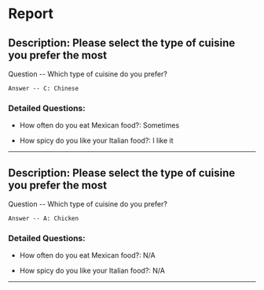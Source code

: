 
# Report


## Description: Please select the type of cuisine you prefer the most

Question -- Which type of cuisine do you prefer?

    Answer -- C: Chinese

### Detailed Questions: 
- How often do you eat Mexican food?: Sometimes 
 
- How spicy do you like your Italian food?: I like it 
 


----------------

## Description: Please select the type of cuisine you prefer the most

Question -- Which type of cuisine do you prefer?

    Answer -- A: Chicken

### Detailed Questions: 
- How often do you eat Mexican food?: N/A 
 
- How spicy do you like your Italian food?: N/A 
 


----------------
